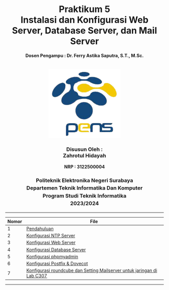 <div align="center">
  <h1 style="text-align: center;font-weight: bold">Praktikum 5<br>Instalasi dan Konfigurasi Web Server, Database Server, dan Mail Server</h1>
  <h4 style="text-align: center;">Dosen Pengampu : Dr. Ferry Astika Saputra, S.T., M.Sc.</h4>
</div>
<br />
<div align="center">
  <img src="https://github.com/zah1703/SysAdmin-3122500004/blob/main/Tugas%205_UTS/assets/logopens.png" alt="Logo PENS">
  <h3 style="text-align: center;">Disusun Oleh : <br>Zahrotul Hidayah</h3>
  <p style="text-align: center;">
    <strong>NRP : 3122500004</strong><br>
  </p>

<h3 style="text-align: center;line-height: 1.5">Politeknik Elektronika Negeri Surabaya<br>Departemen Teknik Informatika Dan Komputer<br>Program Studi Teknik Informatika<br>2023/2024</h3>
  <hr>
</div>

| Nomor | File                                 |
|-------|--------------------------------------|
| 1     | [Pendahuluan](https://github.com/zah1703/SysAdmin-3122500004/tree/main/Tugas%205_UTS/pendahuluan) |
| 2     | [Konfigurasi NTP Server](https://github.com/zah1703/SysAdmin-3122500004/tree/main/Tugas%205_UTS/network_time) |
| 3     | [Konfigurasi Web Server](https://github.com/zah1703/SysAdmin-3122500004/tree/main/Tugas%205_UTS/web_server) |
| 4     | [Konfigurasi Database Server](https://github.com/zah1703/SysAdmin-3122500004/tree/main/Tugas%205_UTS/database_server) |
| 5     | [Konfigurasi phpmyadmin](https://github.com/zah1703/SysAdmin-3122500004/tree/main/Tugas%205_UTS/phpmyadmin) |
| 6     | [Konfigurasi Postfix & Dovecot](https://github.com/zah1703/SysAdmin-3122500004/tree/main/Tugas%205_UTS/postfix_dovecot) |
| 7     | [Konfigurasi roundcube dan Setting Mailserver untuk jaringan di Lab C307](https://github.com/zah1703/SysAdmin-3122500004/tree/main/Tugas%205_UTS/roundcube) |

---
